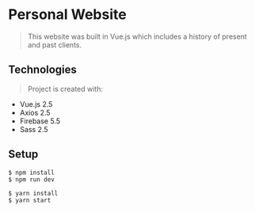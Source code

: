# Personal Website
> This website was built in Vue.js which includes a history of present and past clients.

## Technologies
> Project is created with:  
  * Vue.js 2.5
  * Axios 2.5
  * Firebase 5.5
  * Sass 2.5

## Setup
```
$ npm install
$ npm run dev

$ yarn install
$ yarn start
```